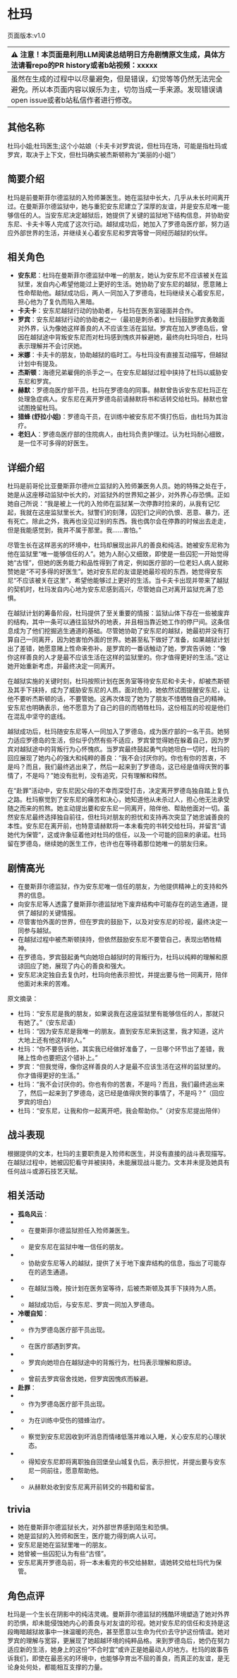 # 杜玛
页面版本:v1.0
 

| :warning: 注意！本页面是利用LLM阅读总结明日方舟剧情原文生成，具体方法请看repo的PR history或者b站视频：xxxxx           |
|:----------------------------|
| 虽然在生成的过程中以尽量避免，但是错误，幻觉等等仍然无法完全避免。所以本页面内容以娱乐为主，切勿当成一手来源。发现错误请open issue或者b站私信作者进行修改。|



## 其他名称
杜玛小姐;杜玛医生;这个小姑娘（卡夫卡对罗宾说，但杜玛在场，可能是指杜玛或罗宾，取决于上下文，但杜玛确实被杰斯顿称为“美丽的小姐”）
## 简要介绍
杜玛是前曼斯菲尔德监狱的入殓师兼医生。她在监狱中长大，几乎从未长时间离开过。在曼斯菲尔德监狱中，她与重犯安东尼建立了深厚的友谊，并是安东尼唯一能够信任的人。当安东尼决定越狱后，她提供了关键的监狱地下结构信息，并协助安东尼、卡夫卡等人完成了这次行动。越狱成功后，她加入了罗德岛医疗部，努力适应外部世界的生活，并继续关心着安东尼和罗宾等曾一同经历越狱的伙伴。
## 相关角色
-   **安东尼**：杜玛在曼斯菲尔德监狱中唯一的朋友，她认为安东尼不应该被关在监狱里，发自内心希望他能过上更好的生活。她协助了安东尼的越狱，愿意赌上性命帮助他。越狱成功后，两人一同加入了罗德岛，杜玛继续关心着安东尼，担心他为了复仇而陷入黑暗。
-   **卡夫卡**：安东尼越狱行动的协助者，与杜玛在医务室碰面并合作。
-   **罗宾**：安东尼越狱行动的协助者之一（最初是刺杀者）。杜玛鼓励罗宾勇敢面对外界，认为像她这样善良的人不应该生活在监狱。罗宾在加入罗德岛后，曾因在越狱途中背叛安东尼而对杜玛感到愧疚并躲避她，最终向杜玛坦白，杜玛表示理解并不会讨厌她。
-   **米娜**：卡夫卡的朋友，协助越狱的临时工。与杜玛没有直接互动描写，但越狱计划中有提及。
-   **杰斯顿**：海德兄弟雇佣的杀手之一。在安东尼越狱过程中挟持了杜玛以威胁安东尼和罗宾。
-   **赫默**：罗德岛医疗部干员，杜玛在罗德岛的同事。赫默曾告诉安东尼杜玛正在处理急症病人。安东尼在离开罗德岛前请赫默将书和话转交给杜玛。赫默也曾试图挽留杜玛。
-   **猎蜂 (舒拉小姐)**：罗德岛干员，在训练中被安东尼不慎打伤后，由杜玛为其治疗。
-   **老妇人**：罗德岛医疗部的住院病人，由杜玛负责护理过。认为杜玛耐心细致，是一位不可多得的好医生。
## 详细介绍
杜玛是前哥伦比亚曼斯菲尔德州立监狱的入殓师兼医务人员。她的特殊之处在于，她是从这座移动监狱中长大的，对监狱外的世界知之甚少，对外界心存恐惧。正如她自己所说：“我是被上一代的入殓师在监狱某一次停靠时捡来的，从我有记忆起，我就在这座监狱里长大。狱警们的刻薄，囚犯们之间的仇恨、恶意、暴力，还有死亡。除此之外，我再也没见过别的东西。我也偶尔会在停靠的时候出去走走，但是我能感觉到，我并不属于那里。我......害怕。”

尽管生长在这样恶劣的环境中，杜玛却展现出非凡的善良和纯洁。她被安东尼称为他在监狱里“唯一能够信任的人”。她为人耐心又细致，即使是一些囚犯一开始觉得她“古怪”，但她的医务能力和品性得到了肯定，例如医疗部的一位老妇人病人就称赞她是“不可多得的好医生”。她对安东尼的友谊是她最珍视的东西，她觉得安东尼“不应该被关在这里”，希望他能够过上更好的生活。当卡夫卡出现并带来了越狱的契机时，杜玛发自内心地为安东尼感到高兴，尽管她自己对离开监狱充满了恐惧。

在越狱计划的筹备阶段，杜玛提供了至关重要的情报：监狱山体下存在一些被废弃的结构，其中一条可以通往监狱外的地表，并且相当靠近她工作的停尸间。这条信息成为了他们挖掘逃生通道的基础。尽管她协助了安东尼的越狱，她最初并没有打算自己一同离开，因为她害怕外面的世界。她甚至私下做好了准备，如果越狱计划出了差错，她愿意赌上性命来弥补。是罗宾的一番话触动了她，罗宾告诉她：“像你这样善良的人才是最不应该生活在这样的监狱里的。你才值得更好的生活。”这让她开始重新考虑，并最终决定一同离开。

在越狱实施的关键时刻，杜玛按照计划在医务室等待安东尼和卡夫卡，却被杰斯顿及其手下挟持，成为了威胁安东尼的人质。面对危险，她依然试图提醒安东尼，让他不要听杰斯顿的话，不要管她。这再次体现了她为了朋友不惜牺牲自己的精神。安东尼也明确表示，他不愿意为了自己的目的而牺牲杜玛，这份相互的珍视是他们在混乱中坚守的底线。

越狱成功后，杜玛随安东尼等人一同加入了罗德岛，成为医疗部的一名干员。她努力适应罗德岛的生活，但似乎仍然有些不适应，罗宾曾觉得她在躲着自己，因为罗宾对越狱途中的背叛行为心怀愧疚。当罗宾最终鼓起勇气向她坦白一切时，杜玛的回应展现了她内心的强大和纯粹的善良：“我不会讨厌你的。你也有你的苦衷，不是吗？而且，我们最终逃出来了，然后一起来到了罗德岛，这已经是值得庆贺的事情了，不是吗？”她没有批判，没有追究，只有理解和释然。

在“赴罪”活动中，安东尼因父母的不幸而深受打击，决定离开罗德岛独自踏上复仇之路。杜玛察觉到了安东尼的痛苦和决心，她知道他从未杀过人，担心他无法承受随之而来的煎熬。她主动提出要和安东尼一同离开，陪伴他、帮助他面对一切。虽然安东尼最终选择独自前往，但杜玛对朋友的担忧和支持再次突显了她忠诚善良的本性。安东尼在离开前，也特意请赫默将一本未看完的书转交给杜玛，并留言“请她代为保管”，这或许象征着他对杜玛的信任，以及一个可能的回来的承诺。杜玛留在罗德岛，继续她的医生工作，也许也在等待着那位她唯一的朋友归来。
## 剧情高光
- 在曼斯菲尔德监狱，作为安东尼唯一信任的朋友，为他提供精神上的支持和外界的信息。
- 向安东尼等人透露了曼斯菲尔德监狱地下废弃结构中可能存在的逃生通道，提供了越狱的关键情报。
- 尽管害怕外面的世界，但在罗宾的鼓励下，以及对安东尼的珍视，最终决定一同参与越狱。
- 在越狱过程中被杰斯顿挟持，但依然鼓励安东尼不要管自己，表现出牺牲精神。
- 在罗德岛，罗宾鼓起勇气向她坦白越狱时的背叛行为，杜玛以纯粹的理解和原谅回应了她，展现了内心的善良和强大。
- 安东尼决定独自去复仇时，杜玛向他表示担忧，并提出要与他一同离开，陪伴他面对未来的苦难。

原文摘录：
- 杜玛：“安东尼是我的朋友，如果说我在这座监狱里有能够信任的人，那就只有她了。”（安东尼语）
- 杜玛：“因为安东尼是我唯一的朋友。直到安东尼来到这里，我才知道，这片大地上还有他这样的人。”
- 杜玛：“你不要告诉他，其实我已经做好准备了，一旦哪个环节出了差错，我赌上性命也要把这个错补上。”
- 罗宾：“但我觉得，像你这样善良的人才是最不应该生活在这样的监狱里的。你才值得更好的生活。”
- 杜玛：“我不会讨厌你的。你也有你的苦衷，不是吗？而且，我们最终逃出来了，然后一起来到了罗德岛，这已经是值得庆贺的事情了，不是吗？”（回应罗宾的坦白）
- 杜玛：“安东尼，让我和你一起离开吧，我会帮助你。”（对安东尼提出陪伴）
## 战斗表现
根据提供的文本，杜玛的主要职责是入殓师和医生，并没有直接的战斗表现描写。在越狱过程中，她被囚犯看守并被挟持，未能展现战斗能力。文本并未提及她具有任何战斗或源石技艺天赋。
## 相关活动
-   **孤岛风云**：
-   - 在曼斯菲尔德监狱担任入殓师兼医生。
-   - 是安东尼在监狱中唯一信任的朋友。
-   - 协助安东尼等人的越狱，提供了关于地下废弃结构的信息，指出了可能存在的逃生通道。
-   - 在越狱当晚，按计划在医务室等待，后被杰斯顿及其手下挟持为人质。
-   - 越狱成功后，与安东尼、罗宾一同加入罗德岛。
-   **冷暖自知**：
-   - 作为罗德岛医疗部干员出现。
-   - 在医疗部遇到罗宾。
-   - 罗宾向她坦白在越狱途中的背叛行为，杜玛表示理解和原谅。
-   - 曾前去罗宾宿舍找她，但罗宾因愧疚而躲避。
-   **赴罪**：
-   - 作为罗德岛医疗部干员出现。
-   - 为在训练中受伤的猎蜂治疗。
-   - 察觉到安东尼因收到坏消息而情绪低落并难以入睡，关心安东尼的心理状态。
-   - 得知安东尼即将离职独自回堡垒山城复仇后，表示担忧，并提出要与安东尼一同前往，愿意帮助他。
-   - 从赫默处收到安东尼离开前转交的书籍和留言。
## trivia
- 她在曼斯菲尔德监狱长大，对外部世界感到陌生和恐惧。
- 她是监狱的入殓师和医生，医疗能力得到病人认可。
- 安东尼是她在监狱里唯一的朋友。
- 她曾被一些囚犯认为有些“古怪”。
- 安东尼离开罗德岛前，将一本未看完的书交给赫默，请她转交给杜玛代为保管。
## 角色点评
杜玛是一个生长在阴影中的纯洁灵魂。曼斯菲尔德监狱的残酷环境塑造了她对外界的恐惧，却未能侵蚀她内心的善良与对友谊的珍视。她对安东尼的信任和支持是这段晦暗越狱故事中一抹温暖的亮色，甚至愿意以生命为代价去守护这份情谊。她对罗宾的理解与宽容，更展现了她超越环境的纯粹品格。来到罗德岛后，她仍在努力适应新的生活，她身上的这份“不合时宜”或许正是她最动人的地方。杜玛的故事告诉我们，即使在最恶劣的环境中，也能够孕育出不屈的善良，而真正的友谊，是无论身处何处，都能相互支撑的力量。